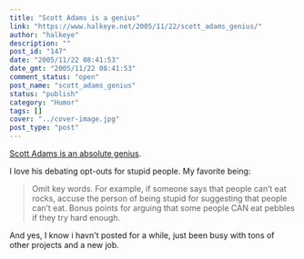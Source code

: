 ```yaml
---
title: "Scott Adams is a genius"
link: "https://www.halkeye.net/2005/11/22/scott_adams_genius/"
author: "halkeye"
description: ""
post_id: "147"
date: "2005/11/22 08:41:53"
date_gmt: "2005/11/22 08:41:53"
comment_status: "open"
post_name: "scott_adams_genius"
status: "publish"
category: "Humor"
tags: []
cover: "../cover-image.jpg"
post_type: "post"
---
```


[Scott Adams is an absolute genius](http://dilbertblog.typepad.com/the_dilbert_blog/2005/11/results_of_why_.html).

I love his debating opt-outs for stupid people. My favorite being:



> Omit key words. For example, if someone says that people can’t eat rocks, accuse the person of being stupid for suggesting that people can’t eat. Bonus points for arguing that some people CAN eat pebbles if they try hard enough.



And yes, I know i havn't posted for a while, just been busy with tons of other projects and a new job.